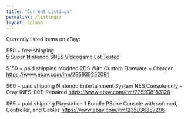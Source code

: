 ```yaml
---
title: "Current Listings"
permalink: /listings/
layout: splash
---
```


Currently listed items on eBay:

$50 + free shipping <br>
<a href="https://www.ebay.com/itm/235929093497">5 Super Nintendo SNES Videogame Lot Tested</a>

$150 + paid shipping
Modded 2DS With Custom Firmware + Charger https://www.ebay.com/itm/235935252091

$60 + paid shipping
Nintendo Entertainment System NES Console only - Gray (NES-001) Repaired https://www.ebay.com/itm/235938183128

$65 + paid shipping
Playstation 1 Bundle PSone Console with softmod, Controller, and Cables https://www.ebay.com/itm/235936887296
